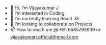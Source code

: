 - 👋 Hi, I’m Vijayakumar J
- 👀 I’m interested in Coding
- 🌱 I’m currently learning React JS
- 💞️ I’m looking to collaborate on Projects
- 📫 How to reach me @ +91 9585793939 or vijayakumarj.official@gmail.com

<!---
vjaab/vjaab is a ✨ special ✨ repository because its `README.md` (this file) appears on your GitHub profile.
You can click the Preview link to take a look at your changes.
--->
